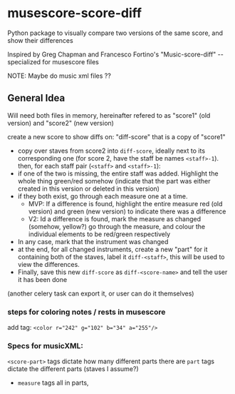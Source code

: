 # musescore-score-diff
Python package to visually compare two versions of the same score, and show their differences


Inspired by Greg Chapman and Francesco Fortino's "Music-score-diff" -- specialized for musescore files

NOTE: Maybe do music xml files ??

## General Idea
Will need both files in memory, hereinafter refered to as "score1" (old version) and "score2" (new version)

create a new score to show diffs on: "diff-score" that is a copy of "score1"
- copy over staves from score2 into `diff-score`, ideally next to its corresponding one (for score 2, have the staff be names `<staff>-1`).
then, for each staff pair (`<staff>` and `<staff>-1`):
- if one of the two is missing, the entire staff was added. Highlight the whole thing green/red somehow (indicate that the part was either created in this version or deleted in this version)
- if they both exist, go through each measure one at a time.
  - MVP: If a difference is found, highlight the entire measure red (old version) and green (new version) to indicate there was a difference
  - V2: Id a difference is found, mark the measure as changed (somehow, yellow?) go through the measure, and colour the individual elements to be red/green respectively
- In any case, mark that the instrument was changed
- at the end, for all changed instruments, create a new "part" for it containing both of the staves, label it `diff-<staff>`, this will be used to view the differences.
- Finally, save this new `diff-score` as `diff-<score-name>` and tell the user it has been done

(another celery task can export it, or user can do it themselves)


### steps for coloring notes / rests in musescore

add tag: `<color r="242" g="102" b="34" a="255"/>`

### Specs for musicXML:


`<score-part>` tags dictate how many different parts there are
`part` tags dictate the different parts (staves I assume?)
- `measure` tags all in parts, 